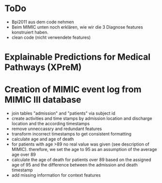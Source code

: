 # ToDo
- Bpi2011 aus dem code nehmen
- Beim MIMIC unten noch erklären, wie wir die 3 Diagnose features konstruiert haben.
- clean code (nicht verwendete features)


# Explainable Predictions for Medical Pathways (XPreM)


# Creation of MIMIC event log from MIMIC III database
- join tables "admission" and "patients" via subject id
- create activities and time stamps by admission location and discharge location and the according timestamps
- remove unneccassry and redundant features
- transform incorrect timestamps to get consistent formatting
- calculate age and age of death
- for patients with age >89 no real value was given (see description of MIMIC). therefore, we set the age to 95 as an assumption of the average age over 89
- calculate the age of death for patients over 89 based on the assigned age of 95 and the difference between the admission and death timestamp
- add missing information for context features




